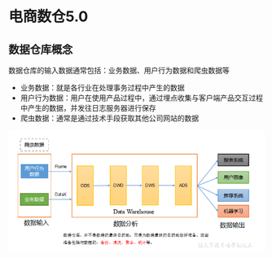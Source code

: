 # 电商数仓5.0

## 数据仓库概念

数据仓库的输入数据通常包括：业务数据、用户行为数据和爬虫数据等

+ 业务数据：就是各行业在处理事务过程中产生的数据
+ 用户行为数据：用户在使用产品过程中，通过埋点收集与客户端产品交互过程中产生的数据，并发往日志服务器进行保存
+ 爬虫数据：通常是通过技术手段获取其他公司网站的数据

![image-20230210173407739](img/image-20230210173407739-16760216493281.png)